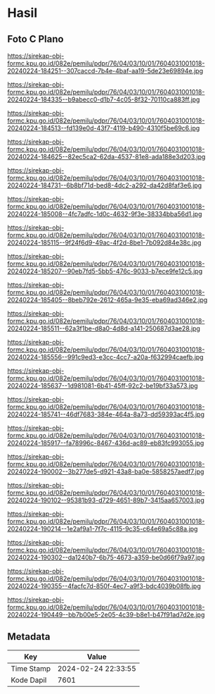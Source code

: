 # Hasil

## Foto C Plano

https://sirekap-obj-formc.kpu.go.id/082e/pemilu/pdpr/76/04/03/10/01/7604031001018-20240224-184251--307caccd-7b4e-4baf-aa19-5de23e69894e.jpg

https://sirekap-obj-formc.kpu.go.id/082e/pemilu/pdpr/76/04/03/10/01/7604031001018-20240224-184335--b9abecc0-d1b7-4c05-8f32-70110ca883ff.jpg

https://sirekap-obj-formc.kpu.go.id/082e/pemilu/pdpr/76/04/03/10/01/7604031001018-20240224-184513--fd139e0d-43f7-4119-b490-4310f5be69c6.jpg

https://sirekap-obj-formc.kpu.go.id/082e/pemilu/pdpr/76/04/03/10/01/7604031001018-20240224-184625--82ec5ca2-62da-4537-81e8-ada188e3d203.jpg

https://sirekap-obj-formc.kpu.go.id/082e/pemilu/pdpr/76/04/03/10/01/7604031001018-20240224-184731--6b8bf71d-bed8-4dc2-a292-da42d8faf3e6.jpg

https://sirekap-obj-formc.kpu.go.id/082e/pemilu/pdpr/76/04/03/10/01/7604031001018-20240224-185008--4fc7adfc-1d0c-4632-9f3e-38334bba56d1.jpg

https://sirekap-obj-formc.kpu.go.id/082e/pemilu/pdpr/76/04/03/10/01/7604031001018-20240224-185115--9f24f6d9-49ac-4f2d-8be1-7b092d84e38c.jpg

https://sirekap-obj-formc.kpu.go.id/082e/pemilu/pdpr/76/04/03/10/01/7604031001018-20240224-185207--90eb7fd5-5bb5-476c-9033-b7ece9fe12c5.jpg

https://sirekap-obj-formc.kpu.go.id/082e/pemilu/pdpr/76/04/03/10/01/7604031001018-20240224-185405--8beb792e-2612-465a-9e35-eba69ad346e2.jpg

https://sirekap-obj-formc.kpu.go.id/082e/pemilu/pdpr/76/04/03/10/01/7604031001018-20240224-185511--62a3f1be-d8a0-4d8d-a141-250687d3ae28.jpg

https://sirekap-obj-formc.kpu.go.id/082e/pemilu/pdpr/76/04/03/10/01/7604031001018-20240224-185556--991c9ed3-e3cc-4cc7-a20a-f632994caefb.jpg

https://sirekap-obj-formc.kpu.go.id/082e/pemilu/pdpr/76/04/03/10/01/7604031001018-20240224-185637--1d981081-6b41-45ff-92c2-be19bf33a573.jpg

https://sirekap-obj-formc.kpu.go.id/082e/pemilu/pdpr/76/04/03/10/01/7604031001018-20240224-185741--46df7683-384e-464a-8a73-dd59393ac4f5.jpg

https://sirekap-obj-formc.kpu.go.id/082e/pemilu/pdpr/76/04/03/10/01/7604031001018-20240224-185917--fa78996c-8467-436d-ac89-eb83fc993055.jpg

https://sirekap-obj-formc.kpu.go.id/082e/pemilu/pdpr/76/04/03/10/01/7604031001018-20240224-190002--3b277de5-d921-43a8-ba0e-5858257aedf7.jpg

https://sirekap-obj-formc.kpu.go.id/082e/pemilu/pdpr/76/04/03/10/01/7604031001018-20240224-190102--95381b93-d729-4651-89b7-3415aa657003.jpg

https://sirekap-obj-formc.kpu.go.id/082e/pemilu/pdpr/76/04/03/10/01/7604031001018-20240224-190214--1e2af9a1-7f7c-4115-9c35-c64e69a5c88a.jpg

https://sirekap-obj-formc.kpu.go.id/082e/pemilu/pdpr/76/04/03/10/01/7604031001018-20240224-190302--da1240b7-6b75-4673-a359-be0d66f79a97.jpg

https://sirekap-obj-formc.kpu.go.id/082e/pemilu/pdpr/76/04/03/10/01/7604031001018-20240224-190355--4facfc7d-850f-4ec7-a9f3-bdc4039b08fb.jpg

https://sirekap-obj-formc.kpu.go.id/082e/pemilu/pdpr/76/04/03/10/01/7604031001018-20240224-190449--bb7b00e5-2e05-4c39-b8e1-b47f91ad7d2e.jpg


## Metadata

| Key        | Value               |
| ---------- | ------------------- |
| Time Stamp | 2024-02-24 22:33:55 |
| Kode Dapil | 7601                |



